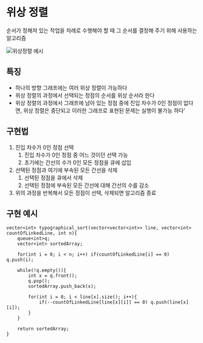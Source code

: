 # 위상 정렬
순서가 정해져 있는 작업을 차례로 수행해야 할 때 그 순서를 결정해 주기 위해 사용하는 알고리즘   

![위상정렬 예시](https://encrypted-tbn0.gstatic.com/images?q=tbn:ANd9GcQGJUZNdEdH7mcgh9zdEDnrbljRLUnBfP3nBA&usqp=CAU)

## 특징
* 하나의 방향 그래프에는 여러 위상 정렬이 가능하다
* 위상 정렬의 과정에서 선택되는 정점의 순서를 위상 순서라 한다
* 위상 정렬의 과정에서 그래프에 남아 있는 정점 중에 진입 차수가 0인 정점이 없다면, 위상 정렬은 중단되고 이러한 그래프로 표현된 문제는 실행이 불가능 하다'

## 구현법
1. 진입 차수가 0인 정점 선택
    1. 진입 차수가 0인 정점 중 어느 것이던 선택 가능
    2. 초기에는 간선의 수가 0인 모든 정점을 큐에 삽입
2. 선택된 정점과 여기에 부속된 모든 간선을 삭제
    1. 선택된 정점을 큐에서 삭제
    2. 선택된 정점에 부속된 모든 간선에 대해 간선의 수를 감소
3. 위의 과정을 반복해서 모든 정점이 선택, 삭제되면 알고리즘 종료 

## 구현 예시

    vector<int> typographical_sort(vector<vector<int>> line, vector<int> countOfLinkedLine, int n){
        queue<int>q;
        vector<int> sortedArray;

        for(int i = 0; i < n; i++) if(countOfLinkedLine[i] == 0) q.push(i);

        while(!q.empty()){
            int x = q.front();
            q.pop();
            sortedArray.push_back(x);

            for(int i = 0; i < line[x].size(); i++){
                if(--countOfLinkedLine[line[x][i]] == 0) q.push(line[x][i]); 
            }
        }

        return sortedArray;
    }
